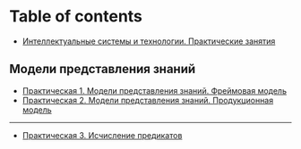 # Table of contents

* [Интеллектуальные системы и технологии. Практические занятия](README.md)

## Модели представления знаний

* [Практическая 1. Модели представления знаний. Фреймовая модель](modeli-predstavleniya-znanii/prakticheskaya-1.-modeli-predstavleniya-znanii.-freimovaya-model.md)
* [Практическая 2. Модели представления знаний. Продукционная модель](modeli-predstavleniya-znanii/prakticheskaya-2..md)

---

* [Практическая 3. Исчисление предикатов](prakticheskaya-3.-ischislenie-predikatov.md)

